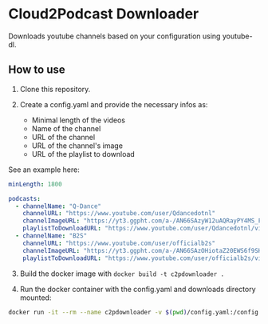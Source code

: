 # Cloud2Podcast Downloader

Downloads youtube channels based on your configuration using youtube-dl.

## How to use

1. Clone this repository.

2. Create a config.yaml and provide the necessary infos as:

   - Minimal length of the videos
   - Name of the channel
   - URL of the channel
   - URL of the channel's image
   - URL of the playlist to download

See an example here:

```yaml
minLength: 1800

podcasts:
  - channelName: "Q-Dance"
    channelURL: "https://www.youtube.com/user/Qdancedotnl"
    channelImageURL: "https://yt3.ggpht.com/a-/AN66SAzyW12uAQRayPY4MS_Fo_Wlj6PFjyNfx3X7CQ=s288-mo-c-c0xffffffff-rj-k-no"
    playlistToDownloadURL: "https://www.youtube.com/user/Qdancedotnl/videos"
  - channelName: "B2S"
    channelURL: "https://www.youtube.com/user/officialb2s"
    channelImageURL: "https://yt3.ggpht.com/a-/AN66SAzOHiotaZ20EWS6f9SHfzDPHQeAR_gyn-ng9w=s288-mo-c-c0xffffffff-rj-k-no"
    playlistToDownloadURL: "https://www.youtube.com/user/officialb2s/videos"
```

3. Build the docker image with `docker build -t c2pdownloader .`

4. Run the docker container with the config.yaml and downloads directory mounted:

```bash
docker run -it --rm --name c2pdownloader -v $(pwd)/config.yaml:/config.yaml -v /Users/floge77/Downloads:/downloads c2pdownloader
```
